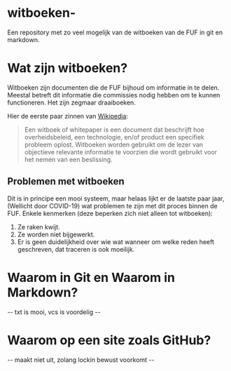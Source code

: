 # witboeken-
Een repository met zo veel mogelijk van de witboeken van de FUF in git en markdown. 

# Wat zijn witboeken?
Witboeken zijn documenten die de FUF bijhoud om informatie in te delen.
Meestal betreft dit informatie die commissies nodig hebben om te kunnen functioneren.
Het zijn zegmaar draaiboeken.

Hier de eerste paar zinnen van [Wikipedia](https://nl.wikipedia.org/wiki/Witboek_(document)):
> Een witboek of whitepaper is een document dat beschrijft hoe overheidsbeleid, een technologie, en/of product een specifiek probleem oplost. Witboeken worden gebruikt om de lezer van objectieve relevante informatie te voorzien die wordt gebruikt voor het nemen van een beslissing.

## Problemen met witboeken
Dit is in principe een mooi systeem, maar helaas lijkt er de laatste paar jaar,
(Wellicht door COVID-19)
wat problemen te zijn met dit proces binnen de FUF.
Enkele kenmerken (deze beperken zich niet alleen tot witboeken):
1. Ze raken kwijt.
2. Ze worden niet bijgewerkt.
3. Er is geen duidelijkheid over wie wat wanneer om welke reden heeft geschreven, dat traceren is ook moeilijk. 

# Waarom in Git en Waarom in Markdown?
-- txt is mooi, vcs is voordelig --

# Waarom op een site zoals GitHub?
-- maakt niet uit, zolang lockin bewust voorkomt --
